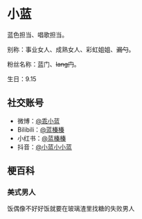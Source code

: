 # 小蓝

蓝色担当、唱歌担当。

别称：事业女人、成熟女人、彩虹姐姐、~~漏勺~~。

粉丝名称：蓝门、~~lang门~~。

生日：9.15

## 社交账号

- 微博：[@乖小蓝](https://weibo.com/u/5269335689)
- Bilibili：[@蓝榛榛](https://space.bilibili.com/5999130)
- 小红书：[@蓝榛榛](https://www.xiaohongshu.com/user/profile/5c8383710000000012016e45)
- 抖音：[@小蓝小小蓝](https://www.douyin.com/user/MS4wLjABAAAA6-qJnU8aVPJ4chZQFIyuVHSB3_K3w1rH_L_IuLjaswk)

## 梗百科

### 美式男人

饭偶像不好好饭就要在玻璃渣里找糖的失败男人